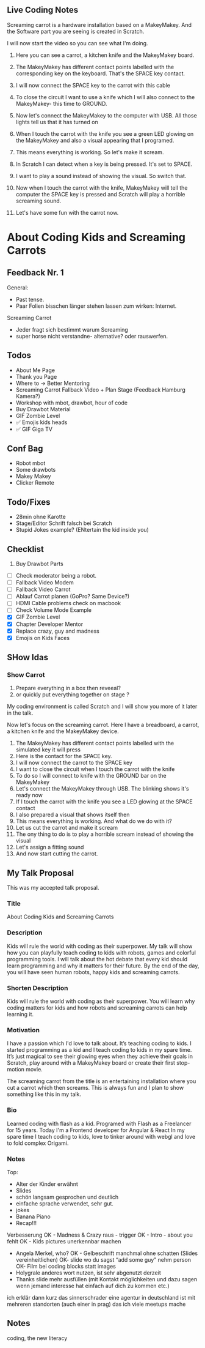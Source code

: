 ## Live Coding Notes
Screaming carrot is a hardware installation based on a MakeyMakey.
And the Software part you are seeing is created in Scratch.

I will now start the video so you can see what I'm doing.

1. Here you can see a carrot, a kitchen knife and the MakeyMakey board.

2. The MakeyMakey has different contact points labelled with the corresponding key on the keyboard. That's the SPACE key contact.

3. I will now connect the SPACE key to the carrot with this cable

4. To close the circuit I want to use a knife which I will also connect to the MakeyMakey- this time to GROUND.

5. Now let's connect the MakeyMakey to the computer with USB. All those lights tell us that it has turned on

6. When I touch the carrot with the knife you see a green LED glowing on the MakeyMakey and also a visual appearing that I programed.

7. This means everything is working. So let's make it scream.

8. In Scratch I can detect when a key is being pressed. It's set to SPACE.

9. I want to play a sound instead of showing the visual. So switch that.

10. Now when I touch the carrot with the knife, MakeyMakey will tell the computer the SPACE key is pressed and Scratch will play a horrible screaming sound.

11. Let's have some fun with the carrot now.






# About Coding Kids and Screaming Carrots

## Feedback Nr. 1
General:
+ Past tense.
+ Paar Folien bisschen länger stehen lassen zum wirken: Internet.

Screaming Carrot
+ Jeder fragt sich bestimmt warum Screaming
+ super horse nicht verstandne- alternative? oder rauswerfen.


## Todos
+ About Me Page
+ Thank you Page
+ Where to -> Better Mentoring
+ Screaming Carrot Fallback Video + Plan Stage (Feedback Hamburg Kamera?)
+ Workshop with mbot, drawbot, hour of code
+ Buy Drawbot Material
+ GIF Zombie Level
+ ✅ Emojis kids heads
+ ✅ GIF Giga TV

## Conf Bag
+ Robot mbot
+ Some drawbots
+ Makey Makey
+ Clicker Remote

## Todo/Fixes
+ 28min ohne Karotte
+ Stage/Editor Schrift falsch bei Scratch
+ Stupid Jokes example? (ENtertain the kid inside you)

## Checklist
1. Buy Drawbot Parts
+ [ ] Check moderator being a robot.
+ [ ] Fallback Video Modem
+ [ ] Fallback Video Carrot
+ [ ] Ablauf Carrot planen (GoPro? Same Device?)
+ [ ] HDMI Cable problems check on macbook
+ [ ] Check Volume Mode Example
+ [x] GIF Zombie Level
+ [x] Chapter Developer Mentor
+ [x] Replace crazy, guy and madness
+ [x] Emojis on Kids Faces

## SHow Idas
### Show Carrot
1. Prepare everything in a box then reveeal?
2. or quickly put everything together on stage ?




My coding environment is called Scratch
and I will show you more of it later in the talk.

Now let's focus on the screaming carrot.
Here I have a breadboard, a carrot, a kitchen knife and the MakeyMakey device.

1. The MakeyMakey has different contact points labelled with the simulated key it will press
2. Here is the contact for the SPACE key.
3. I will now connect the carrot to the SPACE key
4. I want to close the circuit when I touch the carrot with the knife
5. To do so I will connect to knife with the GROUND bar on the MakeyMakey
6. Let's connect the MakeyMakey through USB. The blinking shows it's ready now
7. If I touch the carrot with the knife you see a LED glowing at the SPACE contact
8. I also prepared a visual that shows itself then
8. This means everything is working. And what do we do with it?
9. Let us cut the carrot and make it scream
10. The ony thing to do is to play a horrible scream instead of showing the visual
11. Let's assign a fitting sound
12. And now start cutting the carrot.

## My Talk Proposal
This was my accepted talk proposal.

### Title
About Coding Kids and Screaming Carrots

### Description
Kids will rule the world with coding as their superpower.
My talk will show how you can playfully teach coding to kids with robots, games and colorful programming tools. I will talk about the hot debate that every kid should learn programming and why it matters for their future. By the end of the day, you will have seen human robots, happy kids and screaming carrots.

### Shorten Description
Kids will rule the world with coding as their superpower. You will learn why coding matters for kids and how robots and screaming carrots can help learning it.

### Motivation
I have a passion which I'd love to talk about. It’s teaching coding to kids. I started programming as a kid and I teach coding to kids in my spare time. It’s just magical to see their glowing eyes when they achieve their goals in Scratch, play around with a MakeyMakey board or create their first stop-motion movie.

The screaming carrot from the title is an entertaining installation where you cut a carrot which then screams. This is always fun and I plan to show something like this in my talk.

### Bio
Learned coding with flash as a kid.
Programed with Flash as a Freelancer for 15 years.
Today I'm a Frontend developer for Angular & React
In my spare time I teach coding to kids, love to tinker around with webgl and love to fold complex Origami.


### Notes
Top:
- Alter der Kinder erwähnt
- Slides
- schön langsam gesprochen und deutlich
- einfache sprache verwendet, sehr gut.
- jokes
- Banana Piano
- Recap!!!



Verbesserung
OK - Madness & Crazy raus - trigger
OK - Intro - about you fehlt
OK - Kids pictures unerkennbar machen
- Angela Merkel, who?
OK - Gelbeschrift manchmal ohne schatten (Slides vereinheitlichen)
OK- slide wo du sagst “add some guy” nehm person
OK- Film bei coding blocks statt images
- Holygrale anderes wort nutzen, ist sehr abgenutzt derzeit
- Thanks slide mehr ausfüllen (mit Kontakt möglichkeiten und dazu sagen wenn jemand interesse hat einfach auf dich zu kommen etc.)


ich erklär dann kurz das sinnerschrader eine agentur in deutschland ist mit mehreren standorten (auch einer in prag) das ich viele meetups mache



## Notes
coding, the new literacy